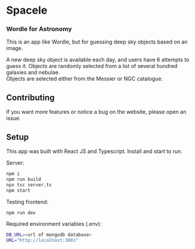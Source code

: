 # Spacele
### Wordle for Astronomy

This is an app like Wordle, but for guessing deep sky objects based on an image.

A new deep sky object is available each day, and users have 6 attempts to guess it. Objects are randomly selected from a list of several hundred galaxies and nebulae.
<br/>
Objects are selected either from the Messier or NGC catalogue.

## Contributing
If you want more features or notice a bug on the website, please open an issue.

## Setup
This app was built with React JS and Typescript. 
Install and start to run.

Server:
```sh
npm i
npm run build
npx tsc server.ts
npm start
```

Testing frontend:
```sh
npm run dev
```

Required environment variables (.env):
```sh
DB_URL=<url of mongodb database>
URL="http://localhost:3001"
```